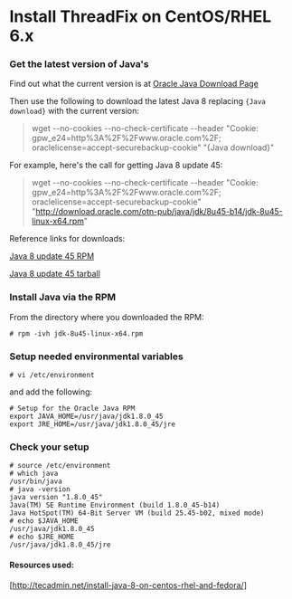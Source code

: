 # Install ThreadFix on CentOS/RHEL 6.x

### Get the latest version of Java's 

Find out what the current version is at [Oracle Java Download Page](http://www.oracle.com/technetwork/java/javase/downloads/jdk8-downloads-2133151.html)

Then use the following to download the latest Java 8 replacing ```{Java download}``` with the current version:

>wget --no-cookies --no-check-certificate --header "Cookie: gpw_e24=http%3A%2F%2Fwww.oracle.com%2F; oraclelicense=accept-securebackup-cookie" "{Java download}"

For example, here's the call for getting Java 8 update 45:

> wget --no-cookies --no-check-certificate --header "Cookie: gpw_e24=http%3A%2F%2Fwww.oracle.com%2F; oraclelicense=accept-securebackup-cookie" "http://download.oracle.com/otn-pub/java/jdk/8u45-b14/jdk-8u45-linux-x64.rpm"

Reference links for downloads:

[Java 8 update 45 RPM](http://download.oracle.com/otn-pub/java/jdk/8u45-b14/jdk-8u45-linux-x64.rpm)

[Java 8 update 45 tarball](http://download.oracle.com/otn-pub/java/jdk/8u45-b14/jdk-8u45-linux-x64.tar.gz)

### Install Java via the RPM

From the directory where you downloaded the RPM:

```
# rpm -ivh jdk-8u45-linux-x64.rpm 
```

### Setup needed environmental variables

```
# vi /etc/environment
```

and add the following:

```
# Setup for the Oracle Java RPM
export JAVA_HOME=/usr/java/jdk1.8.0_45
export JRE_HOME=/usr/java/jdk1.8.0_45/jre
```

### Check your setup

```
# source /etc/environment 
# which java
/usr/bin/java
# java -version
java version "1.8.0_45"
Java(TM) SE Runtime Environment (build 1.8.0_45-b14)
Java HotSpot(TM) 64-Bit Server VM (build 25.45-b02, mixed mode)
# echo $JAVA_HOME
/usr/java/jdk1.8.0_45
# echo $JRE_HOME
/usr/java/jdk1.8.0_45/jre

``` 

#### Resources used:
[http://tecadmin.net/install-java-8-on-centos-rhel-and-fedora/]